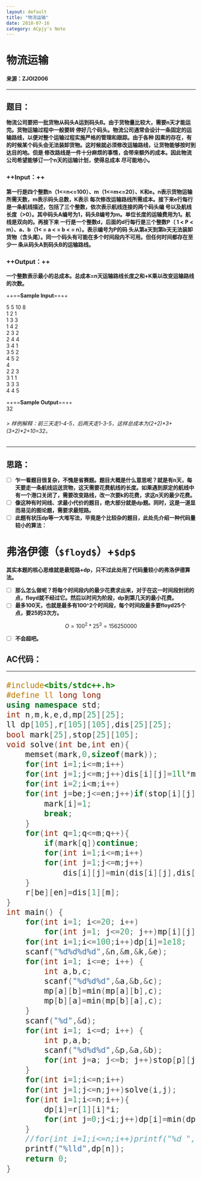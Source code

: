 ```yaml
---
layout: default
title: "物流运输"
date: 2018-07-16
category: ACpjy's Note
---
```


# **物流运输**
#### 来源：ZJOI2006

---
## 题目：
**物流公司要把一批货物从码头A运到码头B。由于货物量比较大，需要n天才能运完。货物运输过程中一般要转
停好几个码头。物流公司通常会设计一条固定的运输路线，以便对整个运输过程实施严格的管理和跟踪。由于各种
因素的存在，有的时候某个码头会无法装卸货物。这时候就必须修改运输路线，让货物能够按时到达目的地。但是
修改路线是一件十分麻烦的事情，会带来额外的成本。因此物流公司希望能够订一个n天的运输计划，使得总成本
尽可能地小。**

### ++Input：++　

**第一行是四个整数n（1<=n<=100）、m（1<=m<=20）、K和e。n表示货物运输所需天数，m表示码头总数，K表示
每次修改运输路线所需成本。接下来e行每行是一条航线描述，包括了三个整数，依次表示航线连接的两个码头编
号以及航线长度（>0）。其中码头A编号为1，码头B编号为m。单位长度的运输费用为1。航线是双向的。再接下来
一行是一个整数d，后面的d行每行是三个整数P（ 1 < P < m）、a、b（1< = a < = b < = n）。表示编号为P的码
头从第a天到第b天无法装卸货物（含头尾）。同一个码头有可能在多个时间段内不可用。但任何时间都存在至少一
条从码头A到码头B的运输路线。**

### ++Output：++

**一个整数表示最小的总成本。总成本=n天运输路线长度之和+K乘以改变运输路线的次数。**


++==**Sample Input**==++

5 5 10 8  
1 2 1  
1 3 3  
1 4 2  
2 3 2  
2 4 4  
3 4 1  
3 5 2  
4 5 2  
4  
2 2 3  
3 1 1            
3 3 3  
4 4 5  

++==**Sample Output**==++  
32

###### > 样例解释：前三天走1-4-5，后两天走1-3-5，这样总成本为(2+2)*3+(3+2)*2+10=32。

---

## 思路：
 - [ ] **乍一看题目很复杂，不愧是省赛题。题目大概是什么意思呢？就是有n天，每天要走一条航线运送货物，这天需要花费航线的长度。如果遇到原定的航线中有一个港口关闭了，需要改变路线，改一次要k的花费，求这n天的最少花费。**
 - [ ] **像这种有时间线、求最小代价的题目，绝大部分就是dp题。同时，这是一道显而易见的图论题，需要求最短路。**
 - [ ] **此题有状压dp等一大堆写法，毕竟是个比较杂的题目，此处先介绍一种代码量较小的算法：**

# 弗洛伊德（`$floyd$`）+`$dp$`
**其实本题的核心思维就是最短路+dp，只不过此处用了代码量较小的弗洛伊德算法。**

- [ ] **那么怎么做呢？将每个时间段内的最少花费求出来，对于在这一时间段封闭的点，floyd就不经过它。然后以时间为阶段，dp到第几天的最小花费。**
- [ ] **最多100天，也就是最多有100^2个时间段，每个时间段最多要floyd25个点，要25的3次方。**
```math
O = 100^2*25^3 = 156250000
```
- [ ] **不会超吧。**


## AC代码：

---

<font size="5">

```C++
#include<bits/stdc++.h>
#define ll long long
using namespace std;
int n,m,k,e,d,mp[25][25];
ll dp[105],r[105][105],dis[25][25];
bool mark[25],stop[25][105];
void solve(int be,int en){
	memset(mark,0,sizeof(mark));
	for(int i=1;i<=m;i++)
	for(int j=1;j<=m;j++)dis[i][j]=1ll*mp[i][j];
	for(int i=2;i<m;i++)
	for(int j=be;j<=en;j++)if(stop[i][j]){
		mark[i]=1;
		break;
	}
	for(int q=1;q<=m;q++){
		if(mark[q])continue;
		for(int i=1;i<=m;i++)
		for(int j=1;j<=m;j++)
			dis[i][j]=min(dis[i][j],dis[i][q]+dis[q][j]);
	}
	r[be][en]=dis[1][m];
}
int main() {
	for(int i=1; i<=20; i++)
		for(int j=1; j<=20; j++)mp[i][j]=1e18;
	for(int i=1;i<=100;i++)dp[i]=1e18;
	scanf("%d%d%d%d",&n,&m,&k,&e);
	for(int i=1; i<=e; i++) {
		int a,b,c;
		scanf("%d%d%d",&a,&b,&c);
		mp[a][b]=min(mp[a][b],c);
		mp[b][a]=min(mp[b][a],c);
	}
	scanf("%d",&d);
	for(int i=1; i<=d; i++) {
		int p,a,b;
		scanf("%d%d%d",&p,&a,&b);
		for(int j=a; j<=b; j++)stop[p][j]=1;
	}
	for(int i=1;i<=n;i++)
	for(int j=1;j<=n;j++)solve(i,j);
	for(int i=1;i<=n;i++){
		dp[i]=r[1][i]*i;
		for(int j=0;j<i;j++)dp[i]=min(dp[i],dp[j]+k+r[j+1][i]*(i-j));
	}
	//for(int i=1;i<=n;i++)printf("%d ",dp[i]);
	printf("%lld",dp[n]);
	return 0;
}
```

</font>